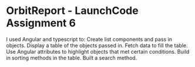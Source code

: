 # OrbitReport - LaunchCode Assignment 6

I used Angular and typescript to:
Create list components and pass in objects.
Display a table of the objects passed in.
Fetch data to fill the table.
Use Angular attributes to highlight objects that met certain conditions.
Build in sorting methods in the table.
Built a search method.
